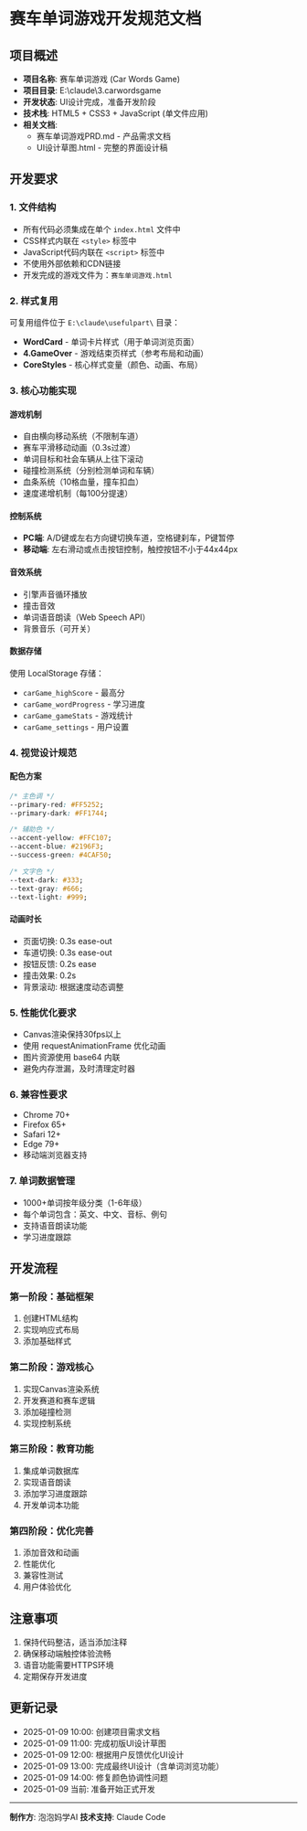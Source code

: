 # 赛车单词游戏开发规范文档

## 项目概述
- **项目名称**: 赛车单词游戏 (Car Words Game)
- **项目目录**: E:\claude\3.carwordsgame
- **开发状态**: UI设计完成，准备开发阶段
- **技术栈**: HTML5 + CSS3 + JavaScript (单文件应用)
- **相关文档**: 
  - 赛车单词游戏PRD.md - 产品需求文档
  - UI设计草图.html - 完整的界面设计稿

## 开发要求

### 1. 文件结构
- 所有代码必须集成在单个 `index.html` 文件中
- CSS样式内联在 `<style>` 标签中
- JavaScript代码内联在 `<script>` 标签中
- 不使用外部依赖和CDN链接
- 开发完成的游戏文件为：`赛车单词游戏.html`

### 2. 样式复用
可复用组件位于 `E:\claude\usefulpart\` 目录：
- **WordCard** - 单词卡片样式（用于单词浏览页面）
- **4.GameOver** - 游戏结束页样式（参考布局和动画）
- **CoreStyles** - 核心样式变量（颜色、动画、布局）

### 3. 核心功能实现

#### 游戏机制
- 自由横向移动系统（不限制车道）
- 赛车平滑移动动画（0.3s过渡）
- 单词目标和社会车辆从上往下滚动
- 碰撞检测系统（分别检测单词和车辆）
- 血条系统（10格血量，撞车扣血）
- 速度递增机制（每100分提速）

#### 控制系统
- **PC端**: A/D键或左右方向键切换车道，空格键刹车，P键暂停
- **移动端**: 左右滑动或点击按钮控制，触控按钮不小于44x44px

#### 音效系统
- 引擎声音循环播放
- 撞击音效
- 单词语音朗读（Web Speech API）
- 背景音乐（可开关）

#### 数据存储
使用 LocalStorage 存储：
- `carGame_highScore` - 最高分
- `carGame_wordProgress` - 学习进度
- `carGame_gameStats` - 游戏统计
- `carGame_settings` - 用户设置

### 4. 视觉设计规范

#### 配色方案
```css
/* 主色调 */
--primary-red: #FF5252;
--primary-dark: #FF1744;

/* 辅助色 */
--accent-yellow: #FFC107;
--accent-blue: #2196F3;
--success-green: #4CAF50;

/* 文字色 */
--text-dark: #333;
--text-gray: #666;
--text-light: #999;
```

#### 动画时长
- 页面切换: 0.3s ease-out
- 车道切换: 0.3s ease-out
- 按钮反馈: 0.2s ease
- 撞击效果: 0.2s
- 背景滚动: 根据速度动态调整

### 5. 性能优化要求
- Canvas渲染保持30fps以上
- 使用 requestAnimationFrame 优化动画
- 图片资源使用 base64 内联
- 避免内存泄漏，及时清理定时器

### 6. 兼容性要求
- Chrome 70+
- Firefox 65+
- Safari 12+
- Edge 79+
- 移动端浏览器支持

### 7. 单词数据管理
- 1000+单词按年级分类（1-6年级）
- 每个单词包含：英文、中文、音标、例句
- 支持语音朗读功能
- 学习进度跟踪

## 开发流程

### 第一阶段：基础框架
1. 创建HTML结构
2. 实现响应式布局
3. 添加基础样式

### 第二阶段：游戏核心
1. 实现Canvas渲染系统
2. 开发赛道和赛车逻辑
3. 添加碰撞检测
4. 实现控制系统

### 第三阶段：教育功能
1. 集成单词数据库
2. 实现语音朗读
3. 添加学习进度跟踪
4. 开发单词本功能

### 第四阶段：优化完善
1. 添加音效和动画
2. 性能优化
3. 兼容性测试
4. 用户体验优化

## 注意事项
1. 保持代码整洁，适当添加注释
2. 确保移动端触控体验流畅
3. 语音功能需要HTTPS环境
4. 定期保存开发进度

## 更新记录
- 2025-01-09 10:00: 创建项目需求文档
- 2025-01-09 11:00: 完成初版UI设计草图
- 2025-01-09 12:00: 根据用户反馈优化UI设计
- 2025-01-09 13:00: 完成最终UI设计（含单词浏览功能）
- 2025-01-09 14:00: 修复颜色协调性问题
- 2025-01-09 当前: 准备开始正式开发

---
**制作方**: 泡泡妈学AI
**技术支持**: Claude Code